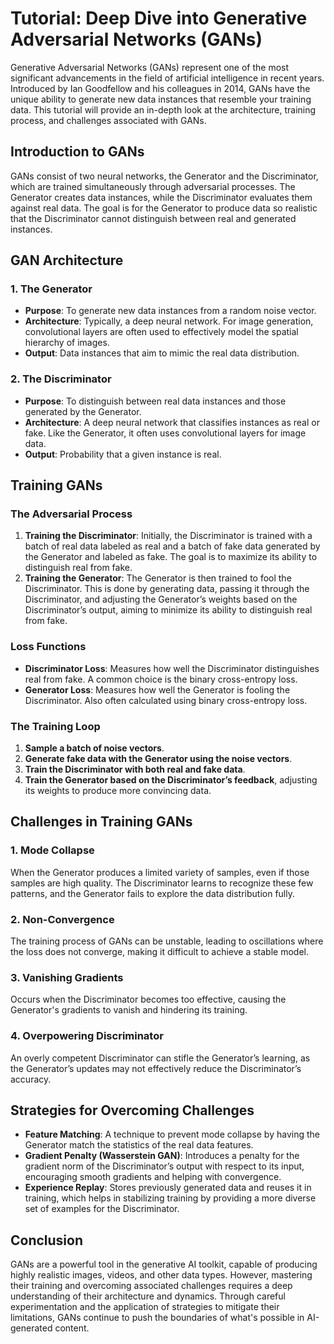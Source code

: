 # Tutorial: Deep Dive into Generative Adversarial Networks (GANs)

Generative Adversarial Networks (GANs) represent one of the most significant advancements in the field of artificial intelligence in recent years. Introduced by Ian Goodfellow and his colleagues in 2014, GANs have the unique ability to generate new data instances that resemble your training data. This tutorial will provide an in-depth look at the architecture, training process, and challenges associated with GANs.

## Introduction to GANs

GANs consist of two neural networks, the Generator and the Discriminator, which are trained simultaneously through adversarial processes. The Generator creates data instances, while the Discriminator evaluates them against real data. The goal is for the Generator to produce data so realistic that the Discriminator cannot distinguish between real and generated instances.

## GAN Architecture

### 1. **The Generator**
- **Purpose**: To generate new data instances from a random noise vector.
- **Architecture**: Typically, a deep neural network. For image generation, convolutional layers are often used to effectively model the spatial hierarchy of images.
- **Output**: Data instances that aim to mimic the real data distribution.

### 2. **The Discriminator**
- **Purpose**: To distinguish between real data instances and those generated by the Generator.
- **Architecture**: A deep neural network that classifies instances as real or fake. Like the Generator, it often uses convolutional layers for image data.
- **Output**: Probability that a given instance is real.

## Training GANs

### The Adversarial Process
1. **Training the Discriminator**: Initially, the Discriminator is trained with a batch of real data labeled as real and a batch of fake data generated by the Generator and labeled as fake. The goal is to maximize its ability to distinguish real from fake.
2. **Training the Generator**: The Generator is then trained to fool the Discriminator. This is done by generating data, passing it through the Discriminator, and adjusting the Generator’s weights based on the Discriminator’s output, aiming to minimize its ability to distinguish real from fake.

### Loss Functions
- **Discriminator Loss**: Measures how well the Discriminator distinguishes real from fake. A common choice is the binary cross-entropy loss.
- **Generator Loss**: Measures how well the Generator is fooling the Discriminator. Also often calculated using binary cross-entropy loss.

### The Training Loop
1. **Sample a batch of noise vectors**.
2. **Generate fake data with the Generator using the noise vectors**.
3. **Train the Discriminator with both real and fake data**.
4. **Train the Generator based on the Discriminator’s feedback**, adjusting its weights to produce more convincing data.

## Challenges in Training GANs

### 1. **Mode Collapse**
When the Generator produces a limited variety of samples, even if those samples are high quality. The Discriminator learns to recognize these few patterns, and the Generator fails to explore the data distribution fully.

### 2. **Non-Convergence**
The training process of GANs can be unstable, leading to oscillations where the loss does not converge, making it difficult to achieve a stable model.

### 3. **Vanishing Gradients**
Occurs when the Discriminator becomes too effective, causing the Generator's gradients to vanish and hindering its training.

### 4. **Overpowering Discriminator**
An overly competent Discriminator can stifle the Generator’s learning, as the Generator’s updates may not effectively reduce the Discriminator’s accuracy.

## Strategies for Overcoming Challenges

- **Feature Matching**: A technique to prevent mode collapse by having the Generator match the statistics of the real data features.
- **Gradient Penalty (Wasserstein GAN)**: Introduces a penalty for the gradient norm of the Discriminator’s output with respect to its input, encouraging smooth gradients and helping with convergence.
- **Experience Replay**: Stores previously generated data and reuses it in training, which helps in stabilizing training by providing a more diverse set of examples for the Discriminator.

## Conclusion

GANs are a powerful tool in the generative AI toolkit, capable of producing highly realistic images, videos, and other data types. However, mastering their training and overcoming associated challenges requires a deep understanding of their architecture and dynamics. Through careful experimentation and the application of strategies to mitigate their limitations, GANs continue to push the boundaries of what's possible in AI-generated content.